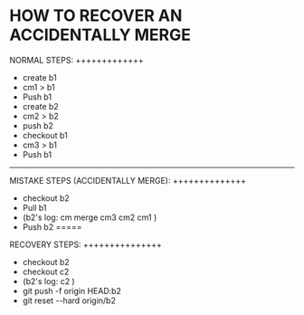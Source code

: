 # HOW TO RECOVER AN ACCIDENTALLY MERGE

NORMAL STEPS:
+++++++++++++
- create b1
- cm1 > b1
- Push b1
- create b2
- cm2 > b2
- push b2
- checkout b1
- cm3 > b1
- Push b1
----

MISTAKE STEPS (ACCIDENTALLY MERGE):
++++++++++++++
- checkout b2
- Pull b1
- (b2's log: 
	cm merge
	cm3
	cm2
	cm1
)
- Push b2
=====

RECOVERY STEPS:
+++++++++++++++
- checkout b2
- checkout c2
- (b2's log:
	c2
)
- git push -f origin HEAD:b2
- git reset --hard origin/b2
